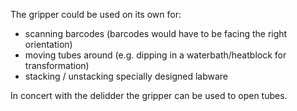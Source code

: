 The gripper could be used on its own for:
- scanning barcodes (barcodes would have to be facing the right orientation)
- moving tubes around (e.g. dipping in a waterbath/heatblock for transformation)
- stacking / unstacking specially designed labware

In concert with the delidder the gripper can be used to open tubes.
